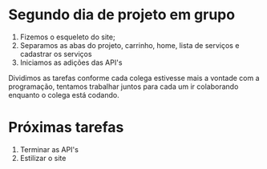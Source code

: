 # Segundo dia de projeto em grupo

1. Fizemos o esqueleto do site;
2. Separamos as abas do projeto, carrinho, home, lista de serviços e cadastrar os serviços
3. Iniciamos as adições das API's

Dividimos as tarefas conforme cada colega estivesse mais a vontade com a programação, tentamos trabalhar juntos para cada um ir colaborando enquanto o colega está codando.

# Próximas tarefas

1. Terminar as API's
2. Estilizar o site
